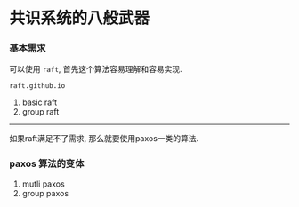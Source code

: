 共识系统的八般武器
===

### 基本需求


可以使用 `raft`, 首先这个算法容易理解和容易实现.
```
raft.github.io
```

1. basic raft
2. group raft

---


如果raft满足不了需求, 那么就要使用paxos一类的算法.

### paxos 算法的变体
1. mutli paxos
2. group paxos

